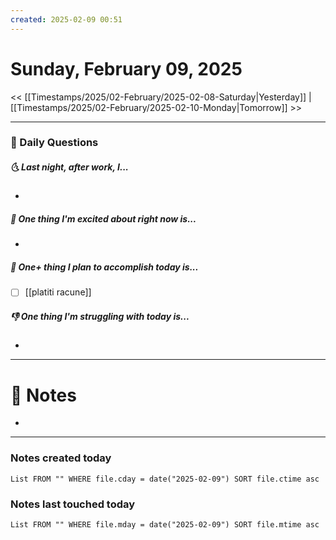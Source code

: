 ```yaml
---
created: 2025-02-09 00:51
---
```

# Sunday, February 09, 2025

<< [[Timestamps/2025/02-February/2025-02-08-Saturday|Yesterday]] | [[Timestamps/2025/02-February/2025-02-10-Monday|Tomorrow]] >>

---
### 📅 Daily Questions
##### 🌜 Last night, after work, I...
- 

##### 🙌 One thing I'm excited about right now is...
- 

##### 🚀 One+ thing I plan to accomplish today is...
- [ ] [[platiti racune]]

##### 👎 One thing I'm struggling with today is...
- 

---
# 📝 Notes
- 

---
### Notes created today
```dataview
List FROM "" WHERE file.cday = date("2025-02-09") SORT file.ctime asc
```

### Notes last touched today
```dataview
List FROM "" WHERE file.mday = date("2025-02-09") SORT file.mtime asc
```